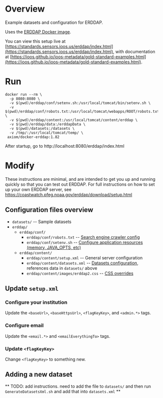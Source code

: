 # Overview

Example datasets and configuration for ERDDAP.

Uses the [ERDDAP Docker image](https://github.com/axiom-data-science/docker-erddap).

You can view this setup live at [https://standards.sensors.ioos.us/erddap/index.html](https://standards.sensors.ioos.us/erddap/index.html), 
with documentation at [https://ioos.github.io/ioos-metadata/gold-standard-examples.html](https://ioos.github.io/ioos-metadata/gold-standard-examples.html).

# Run

```
docker run --rm \
  -p 8080:8080 \
  -v $(pwd)/erddap/conf/setenv.sh:/usr/local/tomcat/bin/setenv.sh \
  -v $(pwd)/erddap/conf/robots.txt:/usr/local/tomcat/webapps/ROOT/robots.txt \
  -v $(pwd)/erddap/content:/usr/local/tomcat/content/erddap \
  -v $(pwd)/erddap/data:/erddapData \
  -v $(pwd)/datasets:/datasets \
  -v /tmp/:/usr/local/tomcat/temp/ \
 axiom/docker-erddap:1.82
```

After startup, go to http://localhost:8080/erddap/index.html 

# Modify

These instructions are minimal, and are intended to get you up and running quickly so that you can test out ERDDAP.
For full instructions on how to set up your own ERDDAP server, see https://coastwatch.pfeg.noaa.gov/erddap/download/setup.html

## Configuration files overview

* `datasets/` -- Sample datasets
* `erddap/`
    * `erddap/conf/`
        * `erddap/conf/robots.txt` -- [Search engine crawler config](https://coastwatch.pfeg.noaa.gov/erddap/download/setup.html#robots)
        * `erddap/conf/setenv.sh` -- [Configure application resources (memory, JAVA_OPTS, etc)](https://coastwatch.pfeg.noaa.gov/erddap/download/setup.html#WindowsMemory)
    * `erddap/content/`
        * `erddap/content/setup.xml` -- General server configuration
        * `erddap/content/datasets.xml` -- [Datasets configuration](https://coastwatch.pfeg.noaa.gov/erddap/download/setupDatasetsXml.html), references data in `datasets/` above
        * `erddap/content/images/erddap2.css` -- [CSS overrides](https://coastwatch.pfeg.noaa.gov/erddap/download/setup.html#erddapContent)

## Update `setup.xml`

### Configure your institution

Update the `<baseUrl>`, `<baseHttpsUrl>`, `<flagKeyKey>`, and `<admin.*>` tags.

### Configure email

Update the `<email.*>` and `<emailEverythingTo>` tags. 

### Update `<flagKeyKey>`

Change `<flagKeyKey>` to something new.

## Adding a new dataset

** TODO: add instructions. need to add the file to `datasets/` and then run `GenerateDatasetsXml.sh` and add that into `datasets.xml` ** 

